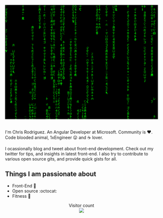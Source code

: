 <div align="center">
  <img src="https://github.com/chriseugenerodriguez/chriseugenerodriguez/raw/main/main.gif"  >
</div>

<br />

I'm Chris Rodriguez. An Angular Developer at Microsoft. Community is :heart:. Code blooded animal, 1xEngineer :stuck_out_tongue: and :coffee: lover. 

I ocassionally blog and tweet about front-end development. Check out my twitter for tips, and insights in latest front-end. I also try to contribute to various open source gits, and provide quick gists for all.


## Things I am passionate about

- Front-End :robot:
- Open source :octocat:
- Fitness :running:

<p align="center"> 
  Visitor count<br>
  <img src="https://profile-counter.glitch.me/chriseugenerodriguez/count.svg" />
</p>


<!--
**chriseugenerodriguez/chriseugenerodriguez** is a ✨ _special_ ✨ repository because its `README.md` (this file) appears on your GitHub profile.

Here are some ideas to get you started:

- 🔭 I’m currently working on ...
- 🌱 I’m currently learning ...
- 👯 I’m looking to collaborate on ...
- 🤔 I’m looking for help with ...
- 💬 Ask me about ...
- 📫 How to reach me: ...
- 😄 Pronouns: ...
- ⚡ Fun fact: ...
-->

